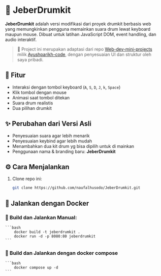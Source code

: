 # 🥁 JeberDrumkit

**JeberDrumkit** adalah versi modifikasi dari proyek drumkit berbasis web yang memungkinkan pengguna memainkan suara drum lewat keyboard maupun mouse. Dibuat untuk latihan JavaScript DOM, event handling, dan audio interaktif.

> 📌 Project ini merupakan adaptasi dari repo [Web-dev-mini-projects](https://github.com/Ayushparikh-code/Web-dev-mini-projects) milik [Ayushparikh-code](https://github.com/Ayushparikh-code), dengan penyesuaian UI dan struktur oleh saya pribadi.

<!-- ## 🔗 Live Demo

Coba langsung di browser:  
👉 [naufalhusodo.github.io/JeberDrumkit](https://naufalhusodo.github.io/JeberDrumkit) -->

## 🎯 Fitur

- Interaksi dengan tombol keyboard (`A`, `S`, `D`, `J`, `k`, `Space`)
- Klik tombol dengan mouse
- Animasi saat tombol ditekan
- Suara drum realistis
- Dua pilihan drumkit

## ✨ Perubahan dari Versi Asli

- Penyesuaian suara agar lebih menarik
- Penyesuaian keybind agar lebih mudah
- Menambahkan dua kit drum yg bisa dipilih untuk di mainkan
- Penggunaan nama & branding baru: **JeberDrumkit**

## ⚙️ Cara Menjalankan

1. Clone repo ini:
   ```bash
   git clone https://github.com/naufalhusodo/JeberDrumkit.git
   ```

## 🐳 Jalankan dengan Docker

### 🔸 Build dan Jalankan Manual:
    ```bash
        docker build -t jeberdrumkit .
        docker run -d -p 8080:80 jeberdrumkit
    ```

### 🔸 Build dan Jalankan dengan docker compose
    ```bash
        docker compose up -d
    ```

